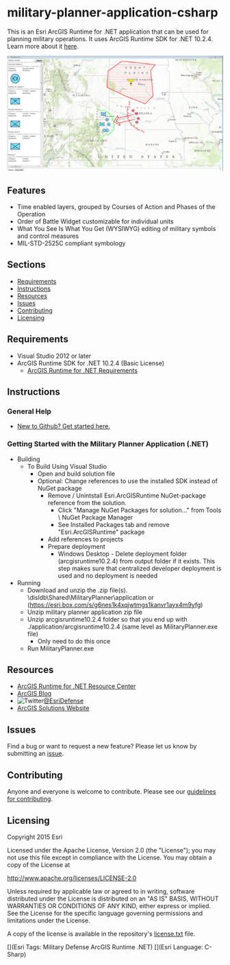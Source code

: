 # military-planner-application-csharp

This is an Esri ArcGIS Runtime for .NET application that can be used for planning military operations.  It uses ArcGIS Runtime SDK for .NET 10.2.4. Learn more about it [here](https://developers.arcgis.com/net/).

![Image of Military Planner Application](ScreenShot.PNG) 

## Features
* Time enabled layers, grouped by Courses of Action and Phases of the Operation
* Order of Battle Widget customizable for individual units
* What You See Is What You Get (WYSIWYG) editing of military symbols and control measures
* MIL-STD-2525C compliant symbology

## Sections

* [Requirements](#requirements)
* [Instructions](#instructions)
* [Resources](#resources)
* [Issues](#issues)
* [Contributing](#contributing)
* [Licensing](#licensing)

## Requirements

* Visual Studio 2012 or later
* ArcGIS Runtime SDK for .NET 10.2.4 (Basic License)
	* [ArcGIS Runtime for .NET Requirements](https://developers.arcgis.com/net/desktop/guide/system-requirements.htm)

## Instructions

### General Help

* [New to Github? Get started here.](http://htmlpreview.github.com/?https://github.com/Esri/esri.github.com/blob/master/help/esri-getting-to-know-github.html)

### Getting Started with the Military Planner Application (.NET)

* Building
	* To Build Using Visual Studio
		* Open and build solution file
		* Optional: Change references to use the installed SDK instead of NuGet package
			* Remove / Unintstall Esri.ArcGISRuntime NuGet-package reference from the solution.
				* Click "Manage NuGet Packages for solution..." from Tools \ NuGet Package Manager
				* See Installed Packages tab and remove "Esri.ArcGISRuntime" package
			* Add references to projects
			* Prepare deployment
				* Windows Desktop - Delete deployment folder (arcgisruntime10.2.4) from output folder if it exists. This step makes sure that centralized developer deployment is used and no deployment is needed
* Running
	* Download and unzip the .zip file(s).  \\disldb\Shared\MilitaryPlanner\application or (https://esri.box.com/s/g6nes1k4xqjwtmgs1kanvr1ayx4m9yfg)
	* Unzip military planner application zip file
	* Unzip arcgisruntime10.2.4 folder so that you end up with ./application/arcgisruntime10.2.4  (same level as MilitaryPlanner.exe file)
		* Only need to do this once
	* Run MilitaryPlanner.exe

## Resources

* [ArcGIS Runtime for .NET Resource Center](https://developers.arcgis.com/net/)
* [ArcGIS Blog](http://blogs.esri.com/esri/arcgis/)
* ![Twitter](https://g.twimg.com/twitter-bird-16x16.png)[@EsriDefense](http://twitter.com/EsriDefense)
* [ArcGIS Solutions Website](http://solutions.arcgis.com/military/)

## Issues

Find a bug or want to request a new feature?  Please let us know by submitting an [issue](https://github.com/ArcGIS/military-planner-application-csharp/issues).

## Contributing

Anyone and everyone is welcome to contribute. Please see our [guidelines for contributing](https://github.com/esri/contributing).

## Licensing
Copyright 2015 Esri

Licensed under the Apache License, Version 2.0 (the "License");
you may not use this file except in compliance with the License.
You may obtain a copy of the License at

   http://www.apache.org/licenses/LICENSE-2.0

Unless required by applicable law or agreed to in writing, software
distributed under the License is distributed on an "AS IS" BASIS,
WITHOUT WARRANTIES OR CONDITIONS OF ANY KIND, either express or implied.
See the License for the specific language governing permissions and
limitations under the License.

A copy of the license is available in the repository's [license.txt](https://github.com/ArcGIS/military-planner-application-csharp/blob/master/license.txt) file.

[](Esri Tags: Military Defense ArcGIS Runtime .NET)
[](Esri Language: C-Sharp) 
